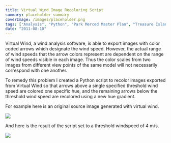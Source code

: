 ```yaml
---
title: Virtual Wind Image Recoloring Script
summary: placeholder summary
coverImage: /images/placeholder.png
tags: ["Analysis", "Python", "Park Merced Master Plan", "Treasure Island Master Plan"]
date: "2011-08-10"
---
```


Virtual Wind, a wind analysis software, is able to export images with color coded arrows which designate the wind speed. However, the actual range of wind speeds that the arrow colors represent are dependent on the range of wind speeds visible in each image. Thus the color scales from two images from different view points of the same model will not necessarily correspond with one another.

To remedy this problem I created a Python script to recolor images exported from Virtual Wind so that arrows above a single specified threshold wind speed are colored one specific hue, and the remaining arrows below the threshold wind speed are recolored using a new hue gradient.

For example here is an original source image generated with virtual wind.

![](recolor.jpg)

And here is the result of the script set to a threshold windspeed of 4 m/s.

![](recolor_recolored.png)
